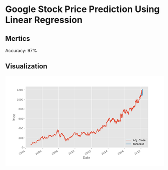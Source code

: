# Google Stock Price Prediction Using Linear Regression

## Mertics

Accuracy: 97% 

## Visualization

![img](Figure_1.png)